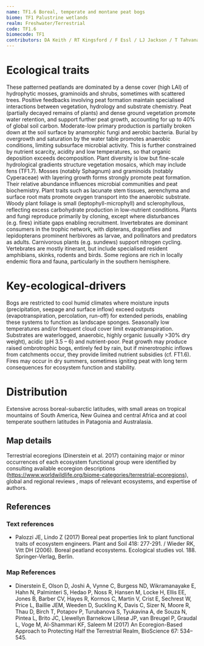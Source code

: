 ```yaml
---
name: TF1.6 Boreal, temperate and montane peat bogs
biome: TF1 Palustrine wetlands
realm: Freshwater/Terrestrial
code: TF1.6
biomecode: TF1
contributors: DA Keith / RT Kingsford / F Essl / LJ Jackson / T Tahvanainen
---
```


# Ecological traits

These patterned peatlands are dominated by a dense cover (high LAI) of hydrophytic mosses, graminoids and shrubs, sometimes with scattered trees. Positive feedbacks involving peat formation maintain specialised interactions between vegetation, hydrology and substrate chemistry. Peat (partially decayed remains of plants) and dense ground vegetation promote water retention, and support further peat growth, accounting for up to 40% of global soil carbon. Moderate-low primary production is partially broken down at the soil surface by anamorphic fungi and aerobic bacteria. Burial by overgrowth and saturation by the water table promotes anaerobic conditions, limiting subsurface microbial activity. This is further constrained by nutrient scarcity, acidity and low temperatures, so that organic deposition exceeds decomposition. Plant diversity is low but fine-scale hydrological gradients structure vegetation mosaics, which may include fens (TF1.7). Mosses (notably Sphagnum) and graminoids (notably Cyperaceae) with layering growth forms strongly promote peat formation.  Their relative abundance influences microbial communities and peat biochemistry. Plant traits such as lacunate stem tissues, aerenchyma and surface root mats promote oxygen transport into the anaerobic substrate. Woody plant foliage is small (leptophyll-microphyll) and sclerophyllous, reflecting excess carbohydrate production in low-nutrient conditions. Plants and fungi reproduce primarily by cloning, except where disturbances (e.g. fires) initiate gaps enabling recruitment. Invertebrates are dominant consumers in the trophic network, with dipterans, dragonflies and lepidopterans prominent herbivores as larvae, and pollinators and predators as adults. Carnivorous plants (e.g. sundews) support nitrogen cycling. Vertebrates are mostly itinerant, but include specialised resident amphibians, skinks, rodents and birds. Some regions are rich in locally endemic flora and fauna, particularly in the southern hemisphere.

# Key-ecological-drivers

Bogs are restricted to cool humid climates where moisture inputs (precipitation, seepage and surface inflow) exceed outputs (evapotranspiration, percolation, run-off) for extended periods, enabling these systems to function as landscape sponges. Seasonally low temperatures and/or frequent cloud cover limit evapotranspiration. Substrates are waterlogged, anaerobic, highly organic (usually >30% dry weight), acidic (pH 3.5 – 6) and nutrient-poor. Peat growth may produce raised ombrotrophic bogs, entirely fed by rain, but if minerotrophic inflows from catchments occur, they provide limited nutrient subsidies (cf. FT1.6). Fires may occur in dry summers, sometimes igniting peat with long term consequences for ecosystem function and stability.

# Distribution

Extensive across boreal-subarctic latitudes, with small areas on tropical mountains of South America, New Guinea and central Africa and at cool temperate southern latitudes in Patagonia and Australasia.

## Map details

Terrestrial ecoregions (Dinerstein et al. 2017) containing major or minor occurrences of each ecosystem functional group were identified by consulting available ecoregion descriptions (https://www.worldwildlife.org/biome-categories/terrestrial-ecoregions),  global and regional reviews , maps of relevant ecosystems, and expertise of authors.

## References
### Text references
* Palozzi JE, Lindo Z (2017) Boreal peat properties link to plant functional traits of ecosystem engineers. Plant and Soil 418: 277-291. / Wieder RK, Vitt DH (2006). Boreal peatland ecosystems. Ecological studies vol. 188. Springer-Verlag, Berlin.
### Map References
* Dinerstein E, Olson D, Joshi A, Vynne C, Burgess ND, Wikramanayake E, Hahn N, Palminteri S, Hedao P, Noss R, Hansen M, Locke H, Ellis EE, Jones B, Barber CV, Hayes R, Kormos C, Martin V, Crist E, Sechrest W, Price L, Baillie JEM, Weeden D, Suckling K, Davis C, Sizer N, Moore R, Thau D, Birch T, Potapov P, Turubanova S, Tyukavina A, de Souza N, Pintea L, Brito JC, Llewellyn Barnekow Lillesø JP, van Breugel P, Graudal L, Voge M, Al-Shammari KF, Saleem M (2017) An Ecoregion-Based Approach to Protecting Half the Terrestrial Realm, BioScience 67: 534–545.

